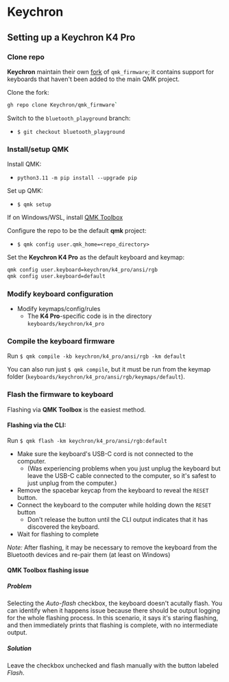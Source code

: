 # Keychron

## Setting up a Keychron K4 Pro

### Clone repo

**Keychron** maintain their own [fork](https://github.com/Keychron/qmk_firmware/) of `qmk_firmware`; it contains support for keyboards that haven't been added to the main QMK project.

Clone the fork:

```bash
gh repo clone Keychron/qmk_firmware`
```

Switch to the `bluetooth_playground` branch:

- `$ git checkout bluetooth_playground`

### Install/setup QMK

Install QMK:

- `python3.11 -m pip install --upgrade pip`

Set up QMK:

- `$ qmk setup`

If on Windows/WSL, install [QMK Toolbox](https://github.com/qmk/qmk_toolbox)

Configure the repo to be the default **qmk** project:

- `$ qmk config user.qmk_home=<repo_directory>`

Set the **Keychron K4 Pro** as the default keyboard and keymap:

  ```bash
  qmk config user.keyboard=keychron/k4_pro/ansi/rgb
  qmk config user.keyboard=default
  ```

### Modify keyboard configuration

- Modify keymaps/config/rules
  - The **K4 Pro**-specific code is in the directory `keyboards/keychron/k4_pro`

### Compile the keyboard firmware

Run `$ qmk compile -kb keychron/k4_pro/ansi/rgb -km default`

You can also run just `$ qmk compile`, but it must be run from the keymap folder (`keyboards/keychron/k4_pro/ansi/rgb/keymaps/default`).

### Flash the firmware to keyboard

Flashing via **QMK Toolbox** is the easiest method.

#### Flashing via the CLI:

Run `$ qmk flash -km keychron/k4_pro/ansi/rgb:default`

- Make sure the keyboard's USB-C cord is not connected to the computer.
  - (Was experiencing problems when you just unplug the keyboard but leave the USB-C cable connected to the computer, so it's safest to just unplug from the computer.)
- Remove the spacebar keycap from the keyboard to reveal the `RESET` button.
- Connect the keyboard to the computer while holding down the `RESET` button
  - Don't release the button until the CLI output indicates that it has discovered the keyboard.
- Wait for flashing to complete

_Note:_ After flashing, it may be necessary to remove the keyboard from the Bluetooth devices and re-pair them (at least
on Windows)

#### **QMK Toolbox** flashing issue

##### Problem

Selecting the _Auto-flash_ checkbox, the keyboard doesn't acutally flash. You can identify when it happens issue because
there should be output logging for the whole flashing process. In this scenario, it says it's staring flashing, and then
immediately prints that flashing is complete, with no intermediate output.

##### Solution

Leave the checkbox unchecked and flash manually with the button labeled _Flash_.
